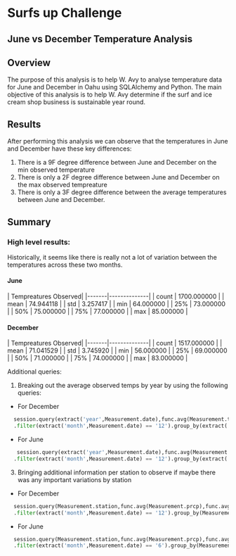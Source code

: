 # Surfs up Challenge
## June vs December Temperature Analysis

## Overview

The purpose of this analysis is to help W. Avy to analyse temperature data for June and December in Oahu using SQLAlchemy and Python. 
The main objective of this analysis is to help W. Avy determine if the surf and ice cream shop business is sustainable year round. 

## Results

After performing this analysis we can observe that the temperatures in June and December have these key differences: 

1) There is a 9F degree difference between June and December on the min observed temperature
2) There is only a 2F degree difference between June and December on the max observed tempreature
3) There is only a 3F degree difference between the average temperatures between June and December. 


## Summary

### High level results: 

Historically, it seems like there is really not a lot of variation between the temperatures across these two months.

#### June 

| Tempreatures Observed|
|-------|--------------|
| count	| 1700.000000  |
| mean	| 74.944118    |
| std	  | 3.257417     |
| min	  | 64.000000    |
| 25%	  | 73.000000    |
| 50%	  | 75.000000    |
| 75%	  | 77.000000    |
| max	  | 85.000000    |


#### December

| Tempreatures Observed|
|-------|--------------|
| count	| 1517.000000  |
| mean	| 71.041529    |
| std	  | 3.745920     |
| min	  | 56.000000    |
| 25%	  | 69.000000    |
| 50%	  | 71.000000    |
| 75%	  | 74.000000    |
| max	  | 83.000000    |

Additional queries: 
1) Breaking out the average observed temps by year by using the following queries: 
  - For December
  ```python
    session.query(extract('year',Measurement.date),func.avg(Measurement.tobs))\
    .filter(extract('month',Measurement.date) == '12').group_by(extract('year',Measurement.date)).all()
  ```
  - For June
  ```python
     session.query(extract('year',Measurement.date),func.avg(Measurement.tobs))\
    .filter(extract('month',Measurement.date) == '12').group_by(extract('year',Measurement.date)).all()
  ```
3) Bringing additional information per station to observe if maybe there was any important variations by station
  - For December
  ```python
    session.query(Measurement.station,func.avg(Measurement.prcp),func.avg(Measurement.tobs))\
    .filter(extract('month',Measurement.date) == '12').group_by(Measurement.station).all()
  ```
  - For June
  ```python
    session.query(Measurement.station,func.avg(Measurement.prcp),func.avg(Measurement.tobs))\
    .filter(extract('month',Measurement.date) == '6').group_by(Measurement.station).all()
  ```
